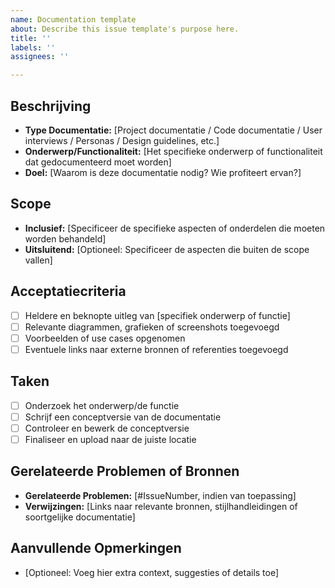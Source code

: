 ```yaml
---
name: Documentation template
about: Describe this issue template's purpose here.
title: ''
labels: ''
assignees: ''

---
```


## Beschrijving

<!--
Beschrijf een kort overzicht over welke documentatie nodig is.
-->

- **Type Documentatie:** [Project documentatie / Code documentatie / User interviews / Personas / Design guidelines, etc.]
- **Onderwerp/Functionaliteit:** [Het specifieke onderwerp of functionaliteit dat gedocumenteerd moet worden]
- **Doel:** [Waarom is deze documentatie nodig? Wie profiteert ervan?]

## Scope

<!--
Beschrijf de scope van de documentatie. Wees specifiek over wat erin moet.
-->

- **Inclusief:** [Specificeer de specifieke aspecten of onderdelen die moeten worden behandeld]
- **Uitsluitend:** [Optioneel: Specificeer de aspecten die buiten de scope vallen]

## Acceptatiecriteria

<!--
Beschrijf wat de volledige documentatie nodig heeft. Gebruik checkboxes voor duidelijkheid.
-->

- [ ] Heldere en beknopte uitleg van [specifiek onderwerp of functie]  
- [ ] Relevante diagrammen, grafieken of screenshots toegevoegd  
- [ ] Voorbeelden of use cases opgenomen  
- [ ] Eventuele links naar externe bronnen of referenties toegevoegd  

## Taken  

<!--  
Lijst met taken die nodig zijn om de documentatie af te ronden. Gebruik selectievakjes voor tracking.  
-->  

- [ ] Onderzoek het onderwerp/de functie  
- [ ] Schrijf een conceptversie van de documentatie  
- [ ] Controleer en bewerk de conceptversie  
- [ ] Finaliseer en upload naar de juiste locatie  

## Gerelateerde Problemen of Bronnen  

<!--  
Link naar gerelateerde GitHub-issues, pull requests of externe verwijzingen.  
-->  

- **Gerelateerde Problemen:** [#IssueNumber, indien van toepassing]  
- **Verwijzingen:** [Links naar relevante bronnen, stijlhandleidingen of soortgelijke documentatie]  

## Aanvullende Opmerkingen  

<!--  
Voeg eventuele andere informatie toe die kan helpen bij het afronden van de documentatie.  
-->  

- [Optioneel: Voeg hier extra context, suggesties of details toe]  